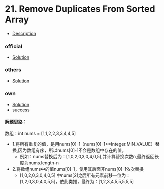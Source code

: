 # 21. Remove Duplicates From Sorted Array
* [Description](https://leetcode.com/problems/remove-duplicates-from-sorted-array/)

### official
* [Solution](./easy/RemoveDuplicatesFromSortedArray/others/Solution.java)

### others
* [Solution](./easy/RemoveDuplicatesFromSortedArray/others/Solution.java)

### own 
* [Solution](easy/RemoveDuplicatesFromSortedArray/own/Solution.java)
* success

#### 解题思路：
数组：int nums = [1,1,2,2,3,3,4,4,5]
* 1.将所有重复的值，是用nums[0]-1（nums[0]-1>=Integer.MIN_VALUE）替换,因为数组有序，所以nums[0]-1不会是数组中存在的值。
    * 例如：nums替换后为：[1,0,2,0,3,0,4,0,5],并计算替换次数n,最终返回长度为nums.length-n
* 2.将数组nums中的值nums[0]-1，使用其后面非nums[0]-1依次替换
    * [1,0,2,0,3,0,4,0,5] 中nums[2]之后所有元素前移一位为：[1,2,0,3,0,4,0,5,5]，依此类推，最终为：[1,2,3,4,5,5,5,5,5]
    
